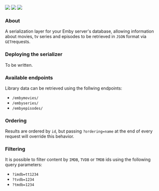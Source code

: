 ![](https://img.shields.io/badge/Python-3.8+-blue)
![](https://img.shields.io/badge/Django-3.2-blue)
![](https://img.shields.io/badge/djangorestframework-3.12-blue)

### About

A serialization layer for your Emby server's database, allowing information about movies, tv series and episodes to be
retrieved in `JSON` format via `GET`requests.

### Deploying the serializer

To be written.

### Available endpoints

Library data can be retrieved using the follwing endpoints:

* `/embymovies/`
* `/embyseries/`
* `/embyepisodes/`

### Ordering

Results are ordered by `id`, but passing `?ordering=name` at the end of every request will override this behavior.

### Filtering

It is possible to filter content by `IMDB`, `TVDB` or `TMDB` ids using the following query parameters:

* `?imdb=tt1234`
* `?tvdb=1234`
* `?tmdb=1234`
